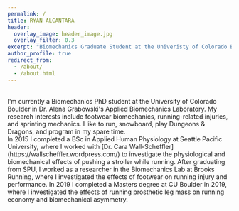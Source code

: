 ```yaml
---
permalink: /
title: RYAN ALCANTARA
header:
  overlay_image: header_image.jpg
  overlay_filter: 0.3
excerpt: "Biomechanics Graduate Student at the Univeristy of Colorado Boulder"
author_profile: true
redirect_from: 
  - /about/
  - /about.html
---
```

<br>
I'm currently a Biomechanics PhD student at the University of Colorado Boulder in Dr. Alena Grabowski's Applied Biomechanics Laboratory. 
My research interests include footwear biomechanics, running-related injuries, and sprinting mechanics. 
I like to run, snowboard, play Dungeons & Dragons, and program in my spare time.  
<br>
In 2015 I completed a BSc in Applied Human Physiology at Seattle Pacific University, where I worked with [Dr. Cara Wall-Scheffler](https://wallscheffler.wordpress.com/) 
to investigate the physiological and biomechanical effects of pushing a stroller while running.
After graduating from SPU, I worked as a researcher in the Biomechanics Lab at Brooks Running, where I investigated the effects of footwear on running injury and performance.
In 2019 I completed a Masters degree at CU Boulder in 2019, where I investigated the effects of running prosthetic leg mass on running economy and biomechanical asymmetry.



